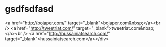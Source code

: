 # gsdfsdfasd
 &lt;a href="http://bojaper.com/" target="_blank">bojaper.com&amp;nbsp;&lt;/a>&lt;br /> &lt;a href="http://tweetriat.com/" target="_blank">tweetriat.com&amp;nbsp;&lt;/a>&lt;br /> &lt;a href="http://hussainiatsearch.com/" target="_blank">hussainiatsearch.com&lt;/a>&lt;/div>
